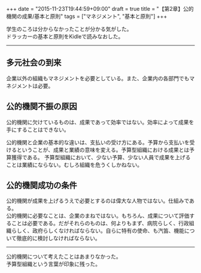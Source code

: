 +++
date = "2015-11-23T19:44:59+09:00"
draft = true
title = "【第2章】公的機関の成果/基本と原則"
tags = ["マネジメント", "基本と原則"]
+++

学生のころは分からなかったことが分かる気がした。  
ドラッカーの基本と原則をKidleで読みなおした。  

<hr>

## 多元社会の到来

企業以外の組織もマネジメントを必要としている。また、企業内の各部門でもマネジメントは必要。

## 公的機関不振の原因

公的機関に欠けているものは、成果であって効率ではない。効率によって成果を手にすることはできない。

公的機関と企業の基本的な違いは、支払いの受け方にある。予算から支払いを受けるということが、成果と業績の意味を変える。予算型組織における成果とは予算獲得である。
予算型組織において、少ない予算、少ない人員で成果を上げることは業績にならない。むしろ組織を危うくしかねない。

## 公的機関成功の条件

公的機関が成果を上げるうえで必要とするのは偉大な人物ではない。仕組みである。  
公的機関に必要なことは、企業のまねではない。もちろん、成果について評価することは必要である。だがそれらのものは、何よりもまず、病院らしく、行政組織らしく、政府らしくなければならない。自らに特有の使命、も汽笛、機能について徹底的に検討しなければならない。

<hr>

公的機関について考えたことはあまりなかった。  
予算型組織という言葉が印象に残った。


